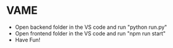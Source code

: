 # VAME
- Open backend folder in the VS code and run "python run.py"
- Open frontend folder in the VS code and run "npm run start"
- Have Fun!
